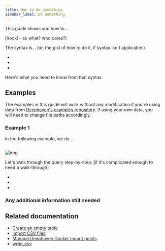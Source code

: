 ```yaml
---
title: How to do something
sidebar_label: Do something
---
```


This guide shows you how to...

[hook! - so what? who cares?]

The syntax is... (or, the gist of how to do it, if syntax isn't applicable.)

-
-
-

Here's what you need to know from that syntax.

## Examples

<!-- our examples should use example data that allows them to follow along, but make it clear how they bring in their own data -->

The examples in this guide will work without any modification if you're using data from [Deephaven's examples repository](https://github.com/deephaven/examples). If using your own data, you will need to change file paths accordingly.

### Example 1

In the following example, we do...

```python
```

<!-- examples of including image vs video -->

![img](../assets/how-to/readCsv_iris.png)

<LoopedVideo src='../assets/how-to/snapshot3.mp4' />

Let's walk through the query step-by-step: [if it's complicated enough to need a walk-through]

-
-
-

<!--any important information needed re: substituting their own data -->

### Any additional information still needed

## Related documentation

<!-- Should link to related how-tos or concepts guides, followed by our own reference articles. (Not Javadoc or Pydoc, typically) -->

- [Create an empty table](./empty-table.md)
- [Import CSV files](./csv-import.md)
- [Manage Deephaven Docker mount points](../conceptual/docker-system-mounts.md)
- [write_csv](../reference/data-import-export/CSV/writeCsv.md)

